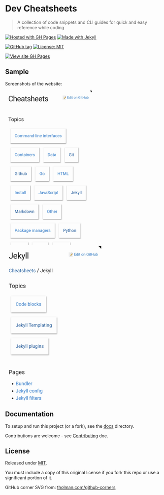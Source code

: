 # Dev Cheatsheets
> A collection of code snippets and CLI guides for quick and easy reference while coding

[![Hosted with GH Pages](https://img.shields.io/badge/Made_with-GH_Pages-blue.svg?logo=github)](https://pages.github.com/)
[![Made with Jekyll](https://img.shields.io/badge/Made_with-Jekyll-blue.svg?logo=jekyll)](https://jekyllrb.com)

[![GitHub tag](https://img.shields.io/github/tag/MichaelCurrin/dev-cheatsheets)](https://github.com/MichaelCurrin/dev-cheatsheets/tags/)
[![License: MIT](https://img.shields.io/badge/License-MIT-blue)](#license)

<!-- TODO replace with URL in badge but need to restructure how the badge works to allow '/' -->
[![View site GH Pages](https://img.shields.io/badge/View_site-GH_Pages-green?style=for-the-badge)](https://michaelcurrin.github.io/dev-cheatsheets/)


## Sample

Screenshots of the website:

<a href="https://michaelcurrin.github.io/dev-cheatsheets/cheatsheets/">
    <img src="/sample-cheatsheets.jpg" height="500px" alt="sample cheatsheets"/>
</a>                                            
<a href="https://michaelcurrin.github.io/dev-cheatsheets/cheatsheets/jekyll/">
    <img src="/sample-jekyll.jpg" height="500px" alt="sample cheatsheets jekyll" />
</a>     


## Documentation

To setup and run this project (or a fork), see the [docs](/docs/) directory.

Contributions are welcome - see [Contributing](/CONTRIBUTING.md) doc.


## License

Released under [MIT](/LICENSE).

You must include a copy of this original license if you fork this repo or use a significant portion of it.

GitHub corner SVG from: [tholman.com/github-corners](https://tholman.com/github-corners/)
